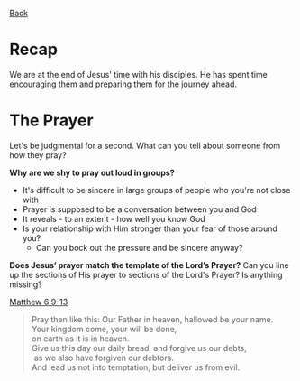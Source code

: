 [Back](./index.md)
# Recap
We are at the end of Jesus' time with his disciples.
He has spent time encouraging them and preparing them for the journey ahead.

# The Prayer
Let's be judgmental for a second.
What can you tell about someone from how they pray?

**Why are we shy to pray out loud in groups?**
- It's difficult to be sincere in large groups of people who you're not close with
- Prayer is supposed to be a conversation between you and God
- It reveals - to an extent - how well you know God
- Is your relationship with Him stronger than your fear of those around you?
	- Can you bock out the pressure and be sincere anyway?

**Does Jesus’ prayer match the template of the Lord’s Prayer?**
Can you line up the sections of His prayer to sections of the Lord's Prayer?
Is anything missing?

[Matthew 6:9-13](https://www.esv.org/Matthew+6/)
> Pray then like this: 
	Our Father in heaven, hallowed be your name.  
	Your kingdom come, your will be done,  
	on earth as it is in heaven.  
	Give us this day our daily bread, and forgive us our debts,  
	 as we also have forgiven our debtors.  
	And lead us not into temptation, but deliver us from evil.

